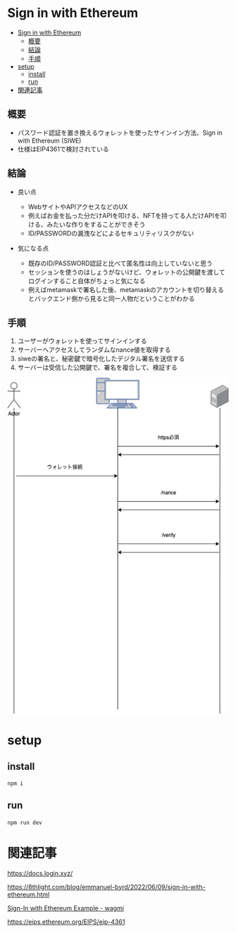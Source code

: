 # Sign in with Ethereum

- [Sign in with Ethereum](#sign-in-with-ethereum)
  - [概要](#概要)
  - [結論](#結論)
  - [手順](#手順)
- [setup](#setup)
  - [install](#install)
  - [run](#run)
- [関連記事](#関連記事)

## 概要
- パスワード認証を置き換えるウォレットを使ったサインイン方法、Sign in with Ethereum (SIWE)
- 仕様はEIP4361で検討されている


## 結論

- 良い点
  - WebサイトやAPIアクセスなどのUX
  - 例えばお金を払った分だけAPIを叩ける、NFTを持ってる人だけAPIを叩ける、みたいな作りをすることができそう
  - ID/PASSWORDの漏洩などによるセキュリティリスクがない

- 気になる点

  - 既存のID/PASSWORD認証と比べて匿名性は向上していないと思う
  - セッションを使うのはしょうがないけど、ウォレットの公開鍵を渡してログインすること自体がちょっと気になる
  - 例えばmetamaskで署名した後、metamaskのアカウントを切り替えるとバックエンド側から見ると同一人物だということがわかる

## 手順

1. ユーザーがウォレットを使ってサインインする
2. サーバーへアクセスしてランダムなnance値を取得する
3. siweの署名と、秘密鍵で暗号化したデジタル署名を送信する
4. サーバーは受信した公開鍵で、署名を複合して、検証する

![Image: image](doc/sequence.png)

# setup

## install
```bash
npm i
```

## run
``` bash
npm run dev
```






# 関連記事

https://docs.login.xyz/

https://8thlight.com/blog/emmanuel-byrd/2022/06/09/sign-in-with-ethereum.html

[Sign-In with Ethereum Example - wagmi](https://wagmi.sh/examples/sign-in-with-ethereum)

https://eips.ethereum.org/EIPS/eip-4361

